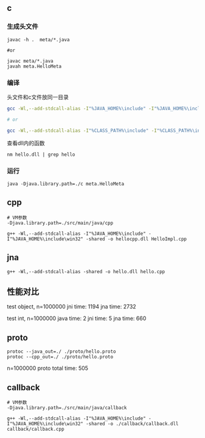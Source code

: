 

## c

### 生成头文件

```shell
javac -h .  meta/*.java

#or

javac meta/*.java
javah meta.HelloMeta
```

### 编译

头文件和c文件放同一目录
```sh
gcc -Wl,--add-stdcall-alias -I"%JAVA_HOME%\include" -I"%JAVA_HOME%\include\win32" -shared -o hello.dll HelloImpl.c

# or

gcc -Wl,--add-stdcall-alias -I"%CLASS_PATH%\include" -I"%CLASS_PATH%\include\win32" -shared -o hello.dll HelloImpl.c

```
查看dll内的函数

```shell
nm hello.dll | grep hello
```

### 运行

```shell
java -Djava.library.path=./c meta.HelloMeta
```

## cpp
```shell
# VM参数
-Djava.library.path=./src/main/java/cpp
```

```shell
g++ -Wl,--add-stdcall-alias -I"%JAVA_HOME%\include" -I"%JAVA_HOME%\include\win32" -shared -o hellocpp.dll HelloImpl.cpp
```

## jna

```shell
g++ -Wl,--add-stdcall-alias -shared -o hello.dll hello.cpp

```

## 性能对比

test object, n=1000000
jni time: 1194
jna time: 2732

test int, n=1000000
java time: 2
jni time: 5
jna time: 660

## proto

```shell
protoc --java_out=./ ./proto/hello.proto
protoc --cpp_out=./ ./proto/hello.proto
```

n=1000000
proto total time: 505

## callback

```shell
# VM参数
-Djava.library.path=./src/main/java/callback
```

```shell
g++ -Wl,--add-stdcall-alias -I"%JAVA_HOME%\include" -I"%JAVA_HOME%\include\win32" -shared -o ./callback/callback.dll callback/callback.cpp
```